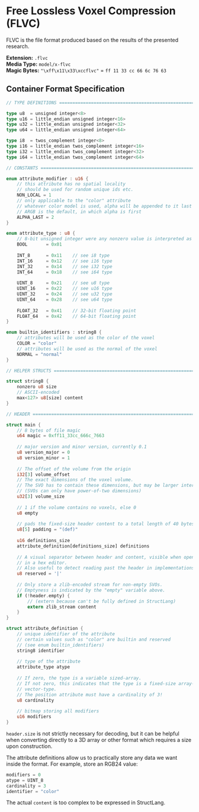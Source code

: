 # Free Lossless Voxel Compression (FLVC)

FLVC is the file format produced based on the results of the presented research.

**Extension:** `.flvc`<br>
**Media Type:** `model/x-flvc`<br>
**Magic Bytes:** `"\xff\x11\x33\xccflvc"` = `ff 11 33 cc 66 6c 76 63`

## Container Format Specification

```rust
// TYPE DEFINITIONS ============================================================

type u8  = unsigned integer<8>
type u16 = little_endian unsigned integer<16>
type u32 = little_endian unsigned integer<32>
type u64 = little_endian unsigned integer<64>

type i8  = twos_complement integer<8>
type i16 = little_endian twos_complement integer<16>
type i32 = little_endian twos_complement integer<32>
type i64 = little_endian twos_complement integer<64>

// CONSTANTS ===================================================================

enum attribute_modifier : u16 {
    // this attribute has no spatial locality
    // should be used for random unique ids etc.
    NON_LOCAL = 1
    // only applicable to the "color" attribute
    // whatever color model is used, alpha will be appended to it last
    // ARGB is the default, in which alpha is first
    ALPHA_LAST = 2
}

enum attribute_type : u8 {
    // 8-bit unsigned integer were any nonzero value is interpreted as true
    BOOL       = 0x01
    
    INT_8      = 0x11    // see i8 type
    INT_16     = 0x12    // see i16 type
    INT_32     = 0x14    // see i32 type
    INT_64     = 0x18    // see i64 type
    
    UINT_8     = 0x21    // see u8 type
    UINT_16    = 0x22    // see u16 type
    UINT_32    = 0x24    // see u32 type
    UINT_64    = 0x28    // see u64 type
    
    FLOAT_32   = 0x41    // 32-bit floating point
    FLOAT_64   = 0x42    // 64-bit floating point
}

enum builtin_identifiers : string8 {
    // attributes will be used as the color of the voxel
    COLOR = "color"
    // attributes will be used as the normal of the voxel
    NORMAL = "normal"
}

// HELPER STRUCTS ==============================================================

struct string8 {
    nonzero u8 size
    // ASCII-encoded
    max<127> u8[size] content
}

// HEADER ======================================================================

struct main {
    // 8 bytes of file magic
    u64 magic = 0xff11_33cc_666c_7663
    
    // major version and minor version, currently 0.1
    u8 version_major = 0
    u8 version_minor = 1
    
    // The offset of the volume from the origin
    i32[3] volume_offset
    // The exact dimensions of the voxel volume.
    // The SVO has to contain these dimensions, but may be larger internally.
    // (SVOs can only have power-of-two dimensions)
    u32[3] volume_size
    
    // 1 if the volume contains no voxels, else 0
    u8 empty
    
    // pads the fixed-size header content to a total length of 40 bytes
    u8[5] padding = "(def)"
    
    u16 definitions_size
    attribute_definition[definitions_size] definitions
    
    // A visual separator between header and content, visible when opening files
    // in a hex editor.
    // Also useful to detect reading past the header in implementations.
    u8 reserved = '|'
    
    // Only store a zlib-encoded stream for non-empty SVOs.
    // Emptyness is indicated by the "empty" variable above.
    if (!header.empty) {
        // (extern because can't be fully defined in StructLang)
        extern zlib_stream content
    }
}

struct attribute_definition {
    // unique identifier of the attribute
    // certain values such as "color" are builtin and reserved
    // (see enum builtin_identifiers)
    string8 identifier
    
    // type of the attribute
    attribute_type atype
    
    // If zero, the type is a variable sized-array.
    // If not zero, this indicates that the type is a fixed-size array-type or
    // vector-type.
    // The position attribute must have a cardinality of 3!
    u8 cardinality
    
    // bitmap storing all modifiers
    u16 modifiers
}
```
`header.size` is not strictly necessary for decoding, but it can be helpful when converting directly to a 3D array
or other format which requires a size upon construction.

The attribute definitions allow us to practically store any data we want inside the format.
For example, store an RGB24 value:

```rust
modifiers = 0
atype = UINT_8
cardinality = 3
identifier = "color"
```

The actual `content` is too complex to be expressed in StructLang.
